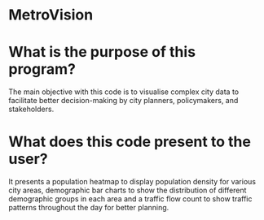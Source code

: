 # MetroVision
# What is the purpose of this program?  
The main objective with this code is to visualise complex city data to facilitate better decision-making by city planners, policymakers, and stakeholders.

# What does this code present to the user?
It presents a population heatmap to display population density for various city areas, demographic bar charts to show the distribution of different demographic groups in each area and a traffic flow count to show traffic patterns throughout the day for better planning. 
